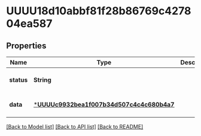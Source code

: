 # UUUU18d10abbf81f28b86769c427804ea587


## Properties
Name | Type | Description | Notes
------------ | ------------- | ------------- | -------------
**status** | **String** |  | [default to nothing]
**data** | [***UUUUc9932bea1f007b34d507c4c4c680b4a7**](UUUUc9932bea1f007b34d507c4c4c680b4a7.md) |  | [default to nothing]


[[Back to Model list]](../README.md#models) [[Back to API list]](../README.md#api-endpoints) [[Back to README]](../README.md)


